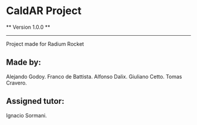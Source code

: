# CaldAR Project

** Version 1.0.0 **

---

Project made for Radium Rocket

## Made by:

Alejando Godoy.
Franco de Battista.
Alfonso Dalix.
Giuliano Cetto.
Tomas Cravero.

## Assigned tutor:

Ignacio Sormani.

